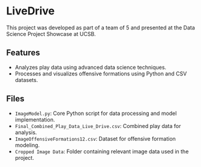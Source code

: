 # LiveDrive

This project was developed as part of a team of 5 and presented at the Data Science Project Showcase at UCSB.

## Features
- Analyzes play data using advanced data science techniques.
- Processes and visualizes offensive formations using Python and CSV datasets.

## Files
- `ImageModel.py`: Core Python script for data processing and model implementation.
- `Final_Combined_Play_Data_Live_Drive.csv`: Combined play data for analysis.
- `ImageOffensiveFormations12.csv`: Dataset for offensive formation modeling.
- `Cropped Image Data`: Folder containing relevant image data used in the project.

